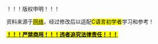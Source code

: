 ！！！版权申明！！！

资料来源于<u><mark>网络</mark></u>，经过修改后以适配<mark>C语言初学者</mark>学习和参考！

**<u><mark>！！！严禁商用！！！违者追究法律责任！！！</mark></u>**
